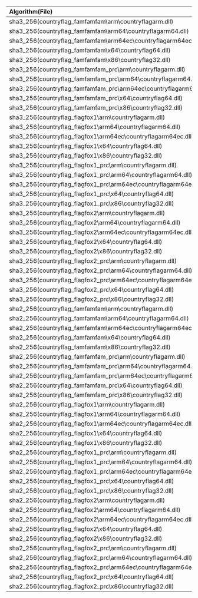 ﻿Algorithm(File) | Hash |
:--- | :--- |
sha3_256(countryflag_famfamfam\arm\countryflagarm.dll) | 0c5a8e1e00eb55a3aee786beed977069d8218f60171b3bc150d5b4e7d05a4d43 |
sha3_256(countryflag_famfamfam\arm64\countryflagarm64.dll) | 351e11924fcd5775a6760061654137b53abc5d79013f41a261de829197c90ed8 |
sha3_256(countryflag_famfamfam\arm64ec\countryflagarm64ec.dll) | 05ca8f42742a0d025fb564fe6f41069cbb72fb114ea8f3bb71d0268dde71be07 |
sha3_256(countryflag_famfamfam\x64\countryflag64.dll) | d2ba859356c83e46ee40c7ab64e1b47a545701df55f004b566a34edb691fb339 |
sha3_256(countryflag_famfamfam\x86\countryflag32.dll) | e44d41ffb16759780cc029b7afa0128cd7bb28b99db4e80f2627a8433cb3cace |
sha3_256(countryflag_famfamfam_prc\arm\countryflagarm.dll) | 49598c00a6aefeea2534d3c46a6cbc6ef3363de6700cf889c787d7a12a35a139 |
sha3_256(countryflag_famfamfam_prc\arm64\countryflagarm64.dll) | dd41296415dff08883388cf467a27bc7fa09907ff6c6e16db028531dd9330b81 |
sha3_256(countryflag_famfamfam_prc\arm64ec\countryflagarm64ec.dll) | 716b7f3ce32be53215a43b950ccf017ff6587a0d84f6792876a1246d60990d12 |
sha3_256(countryflag_famfamfam_prc\x64\countryflag64.dll) | 379c9c4885a8c2ee0c484bd7bb7c942be9b634e5e8d8cb086eb3f037f14225f1 |
sha3_256(countryflag_famfamfam_prc\x86\countryflag32.dll) | 1fb6263aae98d8a0f5b100e1ed3c3ca30251c77c6ee3f5faf5eb0d3968f435d7 |
sha3_256(countryflag_flagfox1\arm\countryflagarm.dll) | 33cbb37283299d02e27e54c62dd88ade041e6d63791344bacf104cd7f0749f58 |
sha3_256(countryflag_flagfox1\arm64\countryflagarm64.dll) | 738e744a80ad5add7313cf1fce91df7d0cd458f5b18f6e5f8887cd7be7473fd8 |
sha3_256(countryflag_flagfox1\arm64ec\countryflagarm64ec.dll) | 328cd6873baf3c3dff561c6e0d5c20781e64ea2cda76233e30242254a4ec016b |
sha3_256(countryflag_flagfox1\x64\countryflag64.dll) | 57f07867d77ee0d05ee25427408b93f46e5d50dc15bdff21ac5fda7f9a9c8c77 |
sha3_256(countryflag_flagfox1\x86\countryflag32.dll) | 9695fa6761eadc708d35fa64670871e3086ba20526f707eb7fed68a2d7f4ae52 |
sha3_256(countryflag_flagfox1_prc\arm\countryflagarm.dll) | c6b6d1de2faf04ab1a0194770e3688594fb9cfd4c31639a2e7e4227e32a00327 |
sha3_256(countryflag_flagfox1_prc\arm64\countryflagarm64.dll) | 8a03268466644740ff89357694aedf4a5732e91cfefb1a06ec666eacdc8a7471 |
sha3_256(countryflag_flagfox1_prc\arm64ec\countryflagarm64ec.dll) | b0ba484e58a5ac648538eab5ed07db56240138f910ec402252d1a3a501d8d107 |
sha3_256(countryflag_flagfox1_prc\x64\countryflag64.dll) | a1f95342bca5c258b1446861e14ece307796da1b5286aa6cade81b88c358b7a4 |
sha3_256(countryflag_flagfox1_prc\x86\countryflag32.dll) | 37d77311832cb8074c941d64148b397036eca6f563a82b85f6d28726d45a3df9 |
sha3_256(countryflag_flagfox2\arm\countryflagarm.dll) | 68f1ac1c19ab7246d592e7469854ed757c0238dc5fd15c50c9d6f2125bfa5998 |
sha3_256(countryflag_flagfox2\arm64\countryflagarm64.dll) | c0f2d8401201638fd0c9ea676c69ef0e8d6d8203ae2f1144b07130d6f010c0cd |
sha3_256(countryflag_flagfox2\arm64ec\countryflagarm64ec.dll) | 2fa170524cbe6c236f57656d5300ce5568e05f883a7a3b00fd0d61803f949f53 |
sha3_256(countryflag_flagfox2\x64\countryflag64.dll) | b5983fbe6236fa76f398ee7cfaa96758b08c9ec1b13de0397bcb09dd7aaa366a |
sha3_256(countryflag_flagfox2\x86\countryflag32.dll) | 338f340b54a5776439b9231071d83fc9ff1cdd1b7c7935862a53669afc14662e |
sha3_256(countryflag_flagfox2_prc\arm\countryflagarm.dll) | 3c83385ecfb0d9dab0dfa6b9b71e320c99613d6ac43f76d0ad8e580be44c151d |
sha3_256(countryflag_flagfox2_prc\arm64\countryflagarm64.dll) | 491890c550403670f4d5588fc7ec8af86c59177cdc6141578bb4967dda6e742c |
sha3_256(countryflag_flagfox2_prc\arm64ec\countryflagarm64ec.dll) | 11f950a18412afa2f3ffbc09004231518e887647f404c6f1b94041582973ae47 |
sha3_256(countryflag_flagfox2_prc\x64\countryflag64.dll) | dfb40fb51f18c1283fa91cba94be69e8a05776ede305a257ef5f09f7adfcbbe7 |
sha3_256(countryflag_flagfox2_prc\x86\countryflag32.dll) | 3b63a75fcc44d0ceafbf9202fbfbce8f6bc62d89e68bef765e9957b5d2912005 |
sha2_256(countryflag_famfamfam\arm\countryflagarm.dll) | 80e27ec4d80516f894a739b95fa6cafc11b3bf9821652885605ba6ef8da171c0 |
sha2_256(countryflag_famfamfam\arm64\countryflagarm64.dll) | cf01f58eeb61a1ed97c80a8143e6dc16cfb3e4b390db4d0182d45cce8b1e3ca9 |
sha2_256(countryflag_famfamfam\arm64ec\countryflagarm64ec.dll) | 651a3257003ad7e0fa0687598532b83435a992b4efd10750726b426f7ef4884f |
sha2_256(countryflag_famfamfam\x64\countryflag64.dll) | 765726b312c474f38286087597c5dc15300b1067e7eda852488ef51024381ee9 |
sha2_256(countryflag_famfamfam\x86\countryflag32.dll) | e6940da7a657d90dd059763562a04bbf574483c1897ef1da3568f7f9fefd157a |
sha2_256(countryflag_famfamfam_prc\arm\countryflagarm.dll) | 895f5f3c2f2e0f7e3cddba4d8cee1db9b214575c2d2e357124d359b864cfe5de |
sha2_256(countryflag_famfamfam_prc\arm64\countryflagarm64.dll) | 081ae1de2103b1301635a01c6724d17b7c77a7818be493a80e42b32fda81a062 |
sha2_256(countryflag_famfamfam_prc\arm64ec\countryflagarm64ec.dll) | 80c9cb2ddf4d2e1c5ea9ae33a2f63b0b760060a385ba3239915e74ff71302140 |
sha2_256(countryflag_famfamfam_prc\x64\countryflag64.dll) | dd36460591c37e1557acb9117dc644f980a8a2d0d40a81a55f0a8ee4a817ee67 |
sha2_256(countryflag_famfamfam_prc\x86\countryflag32.dll) | deaf4cb34431eed2ce867fbf1c1333a2d1c980124cc20c98844ee2b39a036454 |
sha2_256(countryflag_flagfox1\arm\countryflagarm.dll) | 7af5f41700fe16194a9ff5a3d41699bae6567e31143b66398d569af2a7b8d3a2 |
sha2_256(countryflag_flagfox1\arm64\countryflagarm64.dll) | 0fda95f0752bf48477dd67ac26fd15ef1cd265bd66727dbf491865a5a8f406e6 |
sha2_256(countryflag_flagfox1\arm64ec\countryflagarm64ec.dll) | 4876f76c680fbb8b63c18ae86345251888dd2fece064846ff6ba243a4a014005 |
sha2_256(countryflag_flagfox1\x64\countryflag64.dll) | 0ae563076df850120cf4e082cb5e6261a5c2bddce726897a358dbdc817dbe88f |
sha2_256(countryflag_flagfox1\x86\countryflag32.dll) | 28b6fec3a819fe41b8f28a1bb5a344db7b25684dd59a7e30349db9069fd3c548 |
sha2_256(countryflag_flagfox1_prc\arm\countryflagarm.dll) | 16ef16c1f2eba34f40454739f63ae3eae7a1b568079c78b4e959e9ca923dbf75 |
sha2_256(countryflag_flagfox1_prc\arm64\countryflagarm64.dll) | 1c0dbbdcfb2fd98d03beb1b324d8c97eb2077ffab3751abb4d5cfd505447b0f9 |
sha2_256(countryflag_flagfox1_prc\arm64ec\countryflagarm64ec.dll) | e54628874b40c30d78e90b7baa53b361ee76661359299aa0e0c19bf6c17c9060 |
sha2_256(countryflag_flagfox1_prc\x64\countryflag64.dll) | a398644dd966dfbb361c09e60884825ee43f8aa6be0a972fc12a4cb48d4c1301 |
sha2_256(countryflag_flagfox1_prc\x86\countryflag32.dll) | 29a77d3d25ce0c63ef717f8a3b15f2002122181be6f0a4bd166bf5107ae453d5 |
sha2_256(countryflag_flagfox2\arm\countryflagarm.dll) | 7a39ea2588b49be9416c655452fc57d0e50df2dbcb156004169b5b706beee422 |
sha2_256(countryflag_flagfox2\arm64\countryflagarm64.dll) | 1f9ec13d5c4e5fe356dd548b83a050160c0423c986825bf62cbd6912a2a353c0 |
sha2_256(countryflag_flagfox2\arm64ec\countryflagarm64ec.dll) | 71f54ff450f76d2aaecbedaff670ea8e60a0698bb6fddc07d16c7819156fc218 |
sha2_256(countryflag_flagfox2\x64\countryflag64.dll) | a4070a88cc4d752b412591c9cc039c21e81b76f92013587aff7c2b26603d8f79 |
sha2_256(countryflag_flagfox2\x86\countryflag32.dll) | 4c13e3557b53ae46bd46279ac16c11acef3463711bdd6e734e30daafab4db2e9 |
sha2_256(countryflag_flagfox2_prc\arm\countryflagarm.dll) | 28084c79e31f24d79691bf681b6400150ae398c7ede31821f4d4de2722024c9f |
sha2_256(countryflag_flagfox2_prc\arm64\countryflagarm64.dll) | 1b50431d6d7e3dee8d81bea8244792dff1ff756d44f5d1f6a151c4e9093b8f84 |
sha2_256(countryflag_flagfox2_prc\arm64ec\countryflagarm64ec.dll) | 09844d3f363bab28a99e1e44c698da2f37359f3225ab8182538b1373dfa56755 |
sha2_256(countryflag_flagfox2_prc\x64\countryflag64.dll) | 1a27766f3a1aaafaa2aba2b4dca96c6ea346806b042097eff85aac65ddf20dcc |
sha2_256(countryflag_flagfox2_prc\x86\countryflag32.dll) | 43a9d7e3f9504098f1063d22794cfea857b555513611e0103ba0ab9ce998742a |
